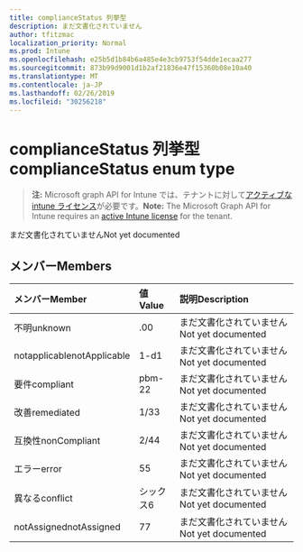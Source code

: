 ```yaml
---
title: complianceStatus 列挙型
description: まだ文書化されていません
author: tfitzmac
localization_priority: Normal
ms.prod: Intune
ms.openlocfilehash: e25b5d1b84b6a485e4e3cb9753f54dde1ecaa277
ms.sourcegitcommit: 873b99d9001d1b2af21836e47f15360b08e10a40
ms.translationtype: MT
ms.contentlocale: ja-JP
ms.lasthandoff: 02/26/2019
ms.locfileid: "30256218"
---
```

# <a name="compliancestatus-enum-type"></a><span data-ttu-id="3d2b0-103">complianceStatus 列挙型</span><span class="sxs-lookup"><span data-stu-id="3d2b0-103">complianceStatus enum type</span></span>

> <span data-ttu-id="3d2b0-104">**注:** Microsoft graph API for Intune では、テナントに対して[アクティブな intune ライセンス](https://go.microsoft.com/fwlink/?linkid=839381)が必要です。</span><span class="sxs-lookup"><span data-stu-id="3d2b0-104">**Note:** The Microsoft Graph API for Intune requires an [active Intune license](https://go.microsoft.com/fwlink/?linkid=839381) for the tenant.</span></span>

<span data-ttu-id="3d2b0-105">まだ文書化されていません</span><span class="sxs-lookup"><span data-stu-id="3d2b0-105">Not yet documented</span></span>

## <a name="members"></a><span data-ttu-id="3d2b0-106">メンバー</span><span class="sxs-lookup"><span data-stu-id="3d2b0-106">Members</span></span>
|<span data-ttu-id="3d2b0-107">メンバー</span><span class="sxs-lookup"><span data-stu-id="3d2b0-107">Member</span></span>|<span data-ttu-id="3d2b0-108">値</span><span class="sxs-lookup"><span data-stu-id="3d2b0-108">Value</span></span>|<span data-ttu-id="3d2b0-109">説明</span><span class="sxs-lookup"><span data-stu-id="3d2b0-109">Description</span></span>|
|:---|:---|:---|
|<span data-ttu-id="3d2b0-110">不明</span><span class="sxs-lookup"><span data-stu-id="3d2b0-110">unknown</span></span>|<span data-ttu-id="3d2b0-111">.0</span><span class="sxs-lookup"><span data-stu-id="3d2b0-111">0</span></span>|<span data-ttu-id="3d2b0-112">まだ文書化されていません</span><span class="sxs-lookup"><span data-stu-id="3d2b0-112">Not yet documented</span></span>|
|<span data-ttu-id="3d2b0-113">notapplicable</span><span class="sxs-lookup"><span data-stu-id="3d2b0-113">notApplicable</span></span>|<span data-ttu-id="3d2b0-114">1-d</span><span class="sxs-lookup"><span data-stu-id="3d2b0-114">1</span></span>|<span data-ttu-id="3d2b0-115">まだ文書化されていません</span><span class="sxs-lookup"><span data-stu-id="3d2b0-115">Not yet documented</span></span>|
|<span data-ttu-id="3d2b0-116">要件</span><span class="sxs-lookup"><span data-stu-id="3d2b0-116">compliant</span></span>|<span data-ttu-id="3d2b0-117">pbm-2</span><span class="sxs-lookup"><span data-stu-id="3d2b0-117">2</span></span>|<span data-ttu-id="3d2b0-118">まだ文書化されていません</span><span class="sxs-lookup"><span data-stu-id="3d2b0-118">Not yet documented</span></span>|
|<span data-ttu-id="3d2b0-119">改善</span><span class="sxs-lookup"><span data-stu-id="3d2b0-119">remediated</span></span>|<span data-ttu-id="3d2b0-120">1/3</span><span class="sxs-lookup"><span data-stu-id="3d2b0-120">3</span></span>|<span data-ttu-id="3d2b0-121">まだ文書化されていません</span><span class="sxs-lookup"><span data-stu-id="3d2b0-121">Not yet documented</span></span>|
|<span data-ttu-id="3d2b0-122">互換性</span><span class="sxs-lookup"><span data-stu-id="3d2b0-122">nonCompliant</span></span>|<span data-ttu-id="3d2b0-123">2/4</span><span class="sxs-lookup"><span data-stu-id="3d2b0-123">4</span></span>|<span data-ttu-id="3d2b0-124">まだ文書化されていません</span><span class="sxs-lookup"><span data-stu-id="3d2b0-124">Not yet documented</span></span>|
|<span data-ttu-id="3d2b0-125">エラー</span><span class="sxs-lookup"><span data-stu-id="3d2b0-125">error</span></span>|<span data-ttu-id="3d2b0-126">5</span><span class="sxs-lookup"><span data-stu-id="3d2b0-126">5</span></span>|<span data-ttu-id="3d2b0-127">まだ文書化されていません</span><span class="sxs-lookup"><span data-stu-id="3d2b0-127">Not yet documented</span></span>|
|<span data-ttu-id="3d2b0-128">異なる</span><span class="sxs-lookup"><span data-stu-id="3d2b0-128">conflict</span></span>|<span data-ttu-id="3d2b0-129">シックス</span><span class="sxs-lookup"><span data-stu-id="3d2b0-129">6</span></span>|<span data-ttu-id="3d2b0-130">まだ文書化されていません</span><span class="sxs-lookup"><span data-stu-id="3d2b0-130">Not yet documented</span></span>|
|<span data-ttu-id="3d2b0-131">notAssigned</span><span class="sxs-lookup"><span data-stu-id="3d2b0-131">notAssigned</span></span>|<span data-ttu-id="3d2b0-132">7</span><span class="sxs-lookup"><span data-stu-id="3d2b0-132">7</span></span>|<span data-ttu-id="3d2b0-133">まだ文書化されていません</span><span class="sxs-lookup"><span data-stu-id="3d2b0-133">Not yet documented</span></span>|




